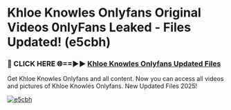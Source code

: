# Khloe Knowles Onlyfans Original Videos 0nlyFans Leaked - Files Updated! (e5cbh)

<h3>🔴 CLICK HERE 🌐==►► <a href="https://tinyurl.com/2wckxsce" rel="nofollow">Khloe Knowles Onlyfans Updated Files</a></h3>

Get Khloe Knowles Onlyfans and all content. Now you can access all videos and pictures of Khloe Knowles Onlyfans. New Updated Files 2025!

[![e5cbh](https://i.imgur.com/AFduVYN.gif)](https://tinyurl.com/2wckxsce)
